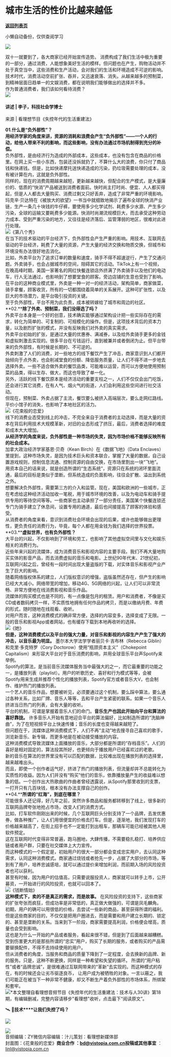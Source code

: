 # 城市生活的性价比越来越低

[**返回列表页**](/gzh/看理想)

小懒自动备份，仅供查阅学习

![](https://mmbiz.qpic.cn/mmbiz_png/aP7vrTpXJxRA0ViaNRqia18YGj5LgX4VSibTFXfBlkXZakYUA8yBkEQYYmpmDmxH0IZyeY4oUcOiabiaj1PywxF6StQ/640?wx_fmt=png)

  
双十一就要到了，各大商家已经开始宣传造势。
消费构成了我们生活中极为重要的一部分，通过消费，人能想象美好生活的模样。但问题也在产生，购物活动并不处于真空当中，这些消费和生产活动，会对我们的生活和环境造成不可逆的影响。  
技术时代，消费活动空前扩张、吞并，又迅速衰落、消失。从越来越多的预制菜，到精神层面日趋单一的文娱消费，都在说明我们能够做出的选择并不多。  
作为普通消费者，我们该如何看待消费？  
![](https://mmbiz.qpic.cn/mmbiz_png/aP7vrTpXJxRA0ViaNRqia18YGj5LgX4VSibyicaNpfZMjSJFGHr85glQV0UvxPDGJ30TMHYUPnUHgbYyqpCwF83EGw/640?wx_fmt=other&tp;=webp&wxfrom;=5&wx;_lazy=1&wx;_co=1)  

#### 讲述 | 李子，科技社会学博士  
来源 | 看理想节目《失控年代的生活重建法》

  
**01.****什么是“负外部性”？**  
用经济学家的角度来讲，资源的消耗和浪费会产生**“负外部性”——一个人的行动，给他人带来不利的影响，而这些影响，没有办法通过市场机制得到充分的补偿。**  
负外部性，是由经济行为造成的外部成本，这些成本，也没有包含在商品的价格里。在网上买一些小东西，包装还没拆就扔了，不算什么大的浪费，你只付了商品钱和快递钱。但是，比如快递摩托送快递造成的污染，扔垃圾需要处理的成本，没有被计算在内，这就是负外部性。  
同样的，现在的消费周期越来越短，更新越来越快，但配合的生产模式，是大量廉价的、低质的“快消”产品被送到消费者面前。快时尚主打时尚、便宜、人人都买得起，但是人人都去大量购买、消费过剩又只好丢弃，造成了非常严重的环境影响。  
玛克辛·贝达特在《被放大的欲望》一书当中就细致地揭示了遍布全球的快消产业链，生产一条几十块钱的牛仔裤，要使用多少化学试剂、耗费多少水源、产生多少污染，全球的运输又要耗费多少能源。快消时尚潮流规模巨大，而去承受这种劳动力成本、受到严重污染的地方，又往往是经济落后、监管薄弱的地区，很难对此进行处理。  
![](https://mmbiz.qpic.cn/mmbiz_jpg/aP7vrTpXJxSX2MbHoAXqg4onPTs2yvYFXN3ZSPdmSdia845VXc44SQvovWlhRSoaV8g431jya655qibAoEh5lppw/640?wx_fmt=jpeg)《第八个秀》  
在当下的技术驱动的平台经济下，负外部性会产生严重的影响。用技术、互联网去驱动的平台经济，耗费了大量的资源，产生大量的经济交换和物质交换，但城市和环境没有办法很好地去消化。  
比如，外卖平台为了追求订单的数量和速度，骑手不得不超速逆行，产生了交通问题。外卖骑手，也会占据城市的空间，阻碍其它的活动。TikTok上有一个视频，在晚高峰时期，美国一家著名的网红快餐连锁店外挤满了外卖骑手以及他们的电动车，行人无法通过，也影响到了想要堂食的顾客。旁边店铺的生意也受到了影响。  
在平台的这种商业模式里，外卖是一种一对一的经济活动，架构简单，商家做菜，骑手拿餐，顾客收货，所有的一切都围绕着简单的关系展开。这种可扩张性，以及巨大的市场潜力，是平台吸引投资的关键。  
至于负外部性，平台不用为此负责，成本被转嫁给了城市和周边的社区。  
**02.****除了外卖、预制菜，我们没得选了吗？**  
外卖平台本身是一个好的创意，技术确实能够通过架构设计把一些实际存在的需求，转化为简单的、可复制的、可规模化的操作。但是，这项技术背后的资本力量，以及剧烈扩张的模式，并没有反映我们对外卖的真实需求。  
外卖平台初始的扩张，是通过大量的优惠券、满减券，以及给外卖骑手更多的金钱和虚拟刺激去实现的。很多平台在亏钱运行，直到被兼并或者倒闭为止。但平台带来的负外部性，有时候是长期的、不可逆的。  
外卖刺激了人们的消费，对一些地方的线下餐饮产生了冲击，商家意识到人们都开始倾向于点外卖，也会削减堂食的份额、降低服务质量，让人们不得不进一步地去选择外卖。一些不适合做外卖的餐饮品类，可能难以运营，而可以方便地使用预制菜的品类，得以生存、做大，而这也导致了单一化。  
另外，活跃的线下餐饮原本是经济活动的重要支柱之一，人们不仅仅会出门吃饭，还会进行其它消费，在有人气、烟火气的街道，人们会利用这些空间进行社交活动。  
但现在，预制菜、外卖占据了主流，餐饮要么被挤入高端层次，要么走网红路线。平价小馆子的消失，也影响了本地社区的活力。  
![](https://mmbiz.qpic.cn/mmbiz_jpg/aP7vrTpXJxSX2MbHoAXqg4onPTs2yvYFdoIqwDv7a4ib5cE0sAjX81Tiag4c79onibbMFsxeUDYj9jQFvLnlZ99oA/640?wx_fmt=jpeg)《花束般的恋爱》  
线下的消费业态受到线上的冲击，不完全来自于消费者的主动选择，而是大量的资本在背后利用技术大规模革新，对旧的业态形成了挤压，最后，消费者选择的难度和成本大大增加。  
**从经济学的角度来说，负外部性是一种市场的失灵，因为市场价格不能够反映所有的社会成本。**  
加拿大政治经济学家基恩·贝奇（Kean Birch）在《数据飞地》（Data
Enclaves）里提到，这种市场失灵，是因为技术巨头和资本联合，掌握了大量的数据，自己设置游戏规则，控制信息流通、控制资源的自由交换，在市场里割出一块“飞地”。  
用资本自己的话来说，就是创造所谓的“生态系统”，资源只在系统的闭环里面流通，最后的目标是类似于垄断。但系统造成的负面影响，往往会扩散、溢出到系统之外。  
想要解决负外部性，需要第三方的介入和监管。现在，美国和欧洲的一些城市，正在考虑给这种经济活动加收一笔税，用于城市环境的改善，以及为电动车和骑手提供专用的等待空间等等。一些商家也主动承担了一部分责任，美国某个快餐连锁还专门为骑手建立了休息间，设置专用的通道，最后也间接提高了顾客的体验和感受。  
从消费者的角度来看，意识到消费社会环境会出现的后果，或许也能够做出更理性，更负责任的消费行为，毕竟，每个人都在用金钱为我们选择的世界投票。  
**03.****虚拟世界，也有负外部性？**  
大平台的兴起，不仅影响到了环境和劳工，也影响了其他虚拟空间里与文化和娱乐相关的消费行为。  
近些年来兴起的流媒体，成为消费音乐和影视内容的主要手段。我们不再大量地购买实体的影音产品，而去消费虚拟的音乐和电影。上世纪90年代末、21世纪初，互联网兴起之后，曾经有一段时间出现大量盗版的下载，对实体音乐和影视产业产生了巨大的影响。  
随着网络版权体系的建立，人们版权意识的增强，盗版虽然还存在，但产生的影响已经大大减小。网络带宽的增加，移动4G、5G网络的兴起，让人们可以非常流畅、非常方便地在线消费影视和音乐作品。  
流媒体的购买模式也是不同的，有一点像是包月的租赁。用户和消费者，不像是买CD或者数码拷贝一样，不实质性地拥有任何作品的拷贝，而是以缴纳月费、年费的形式，随时随地在线观看、收听。  
对用户而言，这种消费模式的确非常方便，选择的内容变多，选择变成了无限。一般的音乐和影视App或者网站，也有缓存下载到本地再收听的选择。  
![](https://mmbiz.qpic.cn/mmbiz_png/aP7vrTpXJxSX2MbHoAXqg4onPTs2yvYF9mxVzqmOtkLWdvpxJ868mxOcuCtl2xMd9XgNlK5wOUyN1QHgwBVhBQ/640?wx_fmt=png&from;=appmsg)《她》  
**但是，这种消费模式以及平台的强大力量，对音乐和影视的内容生产产生了强大的冲击，以音乐最为明显。** 墨尔本大学法学学者丽贝卡·吉布林（Rebecca
Giblin）和克里·多克特罗（Cory Doctorow）使用“瓶颈资本主义”（Chokepoint
Capitalism）来形容大平台对于音乐消费的影响，并用全球音乐平台声Spotify来举例。  
Spotify的算法，是当前音乐流媒体服务当中最强大的之一，而它最重要的功能之一，是播放列表（playlist）。用户的听歌历史、喜好和行为模式等等，会被Spotify用来生成并推荐个性化的播放列表，Spotify官方或者音乐大V，也会制作、维护热门的播放列表。  
一个艺人的音乐作品，想要被听见，必须要通过这个机制，要么踩中算法，要么通过各种关系，比如厂牌、音乐人等等，去和平台产生紧密的联系。如果一个音乐人挤进当日热门的列表，会有大量的收听。  
平台的机制，可谓是掌握着音乐人们的命门。**音乐生产也因此开始向平台和算法的喜好靠拢。**
许多音乐人开始有意地迎合平台的算法偏好，比如制造所谓的“洗脑神曲”，为了在短视频平台上快速传播；音乐的长度也变得越来越短了。  
但问题在于，流媒体这种消费模式下，人们不再“主动”地去搜寻自己喜欢的歌手，浏览新音乐、新专辑，而更多地是在被动接受播放的内容。  
这种消费模式导致流媒体上面播放的音乐，大部分都是所谓的“存档音乐”。人们的喜好是相对固定的，算法投其所好，也更倾向于播放用户已经喜欢过的老歌。  
新的音乐在算法的世界里没有可以匹配的数据，比较难出现在播放列表的选择里，越来越难出头。  
而且，即使一个创作者运气好，挤进了热门的播放列表，但流量却并不总能转化为实质性的收益。因为人们并没有“购买”他们的音乐，依靠播放量产生的收益难以想象的低。一个创作出大热歌曲的作曲者曾经透露说，从Spotify那里收到的支票，一打开只有几百块钱，根本没有办法支撑自己的创作。  
**04.****所谓的“红海”，到底在哪里？**  
可能很多人还记得，好几年之前，突然许多商品和服务都转移到了线上，很多新的互联网品牌夸张地抢占市场，改变人们的消费方式。  
比如，打车软件刚刚出来的时候，几个互联网巨头分别支持了一个品牌，去发优惠券，做各种推广，让人们用很便宜的价格去打车。但是，逐渐地，我们发现打车的价格越来越高了，在街上招手也不一定能打到出租车，那辆车可能已经被其他人用软件预定。  
这在互联网时代变得非常普遍，跑马圈地，大肆传播，不需要稳扎稳打、培养供应链或者用户群，只要在社交媒体上大力宣传。  
而这种模式的一个假定是，初始用户的很大一部分都会变成忠实用户，去认同这种需求，认同这种消费模式。商家通过烧钱或者抢先一步，占据了大部分的市场，等到有了用户，培养忠诚感培，就可以通过提价来增加利润，而前期入场的风险投资者也可以获利。  
甚至有时候，因为用户的估值高，只需要说服投资人，商家就可以转手上市，公开募资，一开始进行的风险投资，也就可以回本了。  
![](https://mmbiz.qpic.cn/mmbiz_jpg/aP7vrTpXJxSX2MbHoAXqg4onPTs2yvYFHHibPkhKW6ibW5EibD0IiaDz0qZJXSHYvuu4ODDicxxfbCiaBiap7juqxst3Q/640?wx_fmt=jpeg)《钱断情始》  
**这种模式下，卖的不是真正的需求，而是故事。** 在风险投资的支持下，这些商家的扩张夸张而疯狂，但成功率是非常低的，真正做大做强的，可谓是凤毛麟角。  
初期，用户的确可以用很低的价格，去尝试一些新的商品，甚至获得所谓的福利。但是这些商家的目的，不仅仅是把用户圈进去，而是需要和用户建立长期的、锁定的、甚至是垄断的关系。当来到下一阶段，商家需要提高利润，价格便会增高，质量也会受到影响。  
这也是为什么一开始的产品或者服务，看起来很不错，但是到了后面越来越糟糕。受到伤害更大的是那些所谓的“忠实”用户，购买了长期的服务，或者购买的产品需要替换配件，不得不去持续使用的用户。  
但从消费者的角度，当服务和商品的质量下降到了一定程度，会去换新的品牌、新的服务。只是，这种不断更换，同样是一种希望和失望的循环。
所谓的“用户粘性”或者“品牌忠诚”，是很难通过互联网带来的“革新”去实现的。而这种模式的存在，有的时候还会让劣币驱逐良币，
让用户成为被牺牲的对象。一言以蔽之，我们可能正在被当下一种非常不健康，却又不断生产着负外部性的市场体系，所绑架和套牢。  
![](https://mmbiz.qpic.cn/mmbiz_png/aP7vrTpXJxRA0ViaNRqia18YGj5LgX4VSibCtkY28xLiaOEanibJrx7E0bWiaH8tRc0WkaCZ35VoiabPsr0urCBdAzT9Q/640?wx_fmt=other&wxfrom;=5&wx;_lazy=1&wx;_co=1&tp;=webp)*本文整理自看理想音频节目《失控年代的生活重建法：技术与人30讲》第18期，有编辑删减，完整内容请移步"看理想"收听，点击最下“阅读原文”。

  

🛰️ 📱**技术****让我们失控了吗？**

![](https://mmbiz.qpic.cn/mmbiz_jpg/aP7vrTpXJxRgkpRz9lqow8c5D38Qgw8kJH6m48WA99Xhv90icIlIq5UcFlXotlYy7PhlXbWYEHG6ibvkxxqKxvJg/640?wx_fmt=other&wxfrom;=5&wx;_lazy=1&wx;_co=1&tp;=webp)

  
![](https://mmbiz.qpic.cn/mmbiz_png/aP7vrTpXJxRA0ViaNRqia18YGj5LgX4VSibCtkY28xLiaOEanibJrx7E0bWiaH8tRc0WkaCZ35VoiabPsr0urCBdAzT9Q/640?wx_fmt=other&wxfrom;=5&wx;_lazy=1&wx;_co=1&tp;=webp)  
音频编辑：ZY微信内容编辑：汁儿策划：看理想新媒体部  
封面图：《花束般的恋爱》******商业合作** ：bd@vistopia.com.cn**投稿或其他事宜** ：linl@vistopia.com.cn

